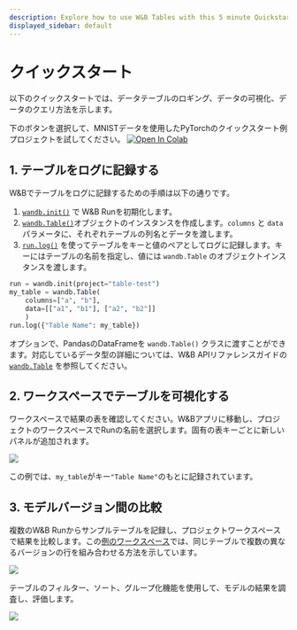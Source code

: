 ```yaml
---
description: Explore how to use W&B Tables with this 5 minute Quickstart.
displayed_sidebar: default
---
```


# クイックスタート

以下のクイックスタートでは、データテーブルのロギング、データの可視化、データのクエリ方法を示します。

下のボタンを選択して、MNISTデータを使用したPyTorchのクイックスタート例プロジェクトを試してください。 [![Open In Colab](https://colab.research.google.com/assets/colab-badge.svg)](http://wandb.me/tables-quickstart)

## 1. テーブルをログに記録する

W&Bでテーブルをログに記録するための手順は以下の通りです。
1. [`wandb.init()`](../../ref/python/init.md) で W&B Runを初期化します。
2. [`wandb.Table()`](../../ref/python/data-types/table.md)オブジェクトのインスタンスを作成します。`columns` と `data` パラメータに、それぞれテーブルの列名とデータを渡します。
3. [`run.log()`](../../ref/python/log.md) を使ってテーブルをキーと値のペアとしてログに記録します。キーにはテーブルの名前を指定し、値には `wandb.Table` のオブジェクトインスタンスを渡します。

```python
run = wandb.init(project="table-test")
my_table = wandb.Table(
    columns=["a", "b"], 
    data=[["a1", "b1"], ["a2", "b2"]]
    )
run.log({"Table Name": my_table})   
```

オプションで、PandasのDataFrameを `wandb.Table()` クラスに渡すことができます。対応しているデータ型の詳細については、W&B APIリファレンスガイドの [`wandb.Table`](../../ref/python/data-types/table.md) を参照してください。

## 2. ワークスペースでテーブルを可視化する
ワークスペースで結果の表を確認してください。W&Bアプリに移動し、プロジェクトのワークスペースでRunの名前を選択します。固有の表キーごとに新しいパネルが追加されます。

![](/images/data_vis/wandb_demo_logged_sample_table.png)

この例では、`my_table`がキー`"Table Name"`のもとに記録されています。

## 3. モデルバージョン間の比較

複数のW&B Runからサンプルテーブルを記録し、プロジェクトワークスペースで結果を比較します。この[例のワークスペース](https://wandb.ai/carey/table-test?workspace=user-carey)では、同じテーブルで複数の異なるバージョンの行を組み合わせる方法を示しています。

![](/images/data_vis/wandb_demo_toggle_on_and_off_cross_run_comparisons_in_tables.gif)

テーブルのフィルター、ソート、グループ化機能を使用して、モデルの結果を調査し、評価します。

![](/images/data_vis/wandb_demo_filter_on_a_table.png)